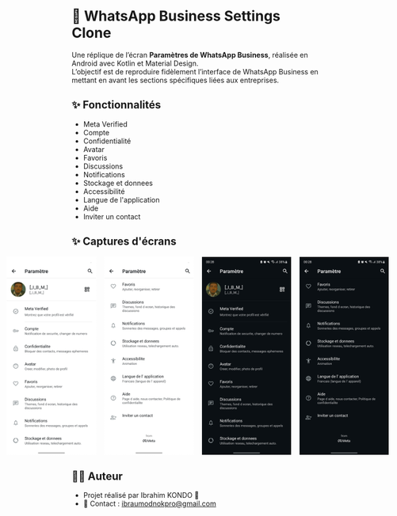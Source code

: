 # 📱 WhatsApp Business Settings Clone  

Une réplique de l’écran **Paramètres de WhatsApp Business**, réalisée en Android avec Kotlin et Material Design.  
L’objectif est de reproduire fidèlement l’interface de WhatsApp Business en mettant en avant les sections spécifiques liées aux entreprises.  

## ✨ Fonctionnalités  

- Meta Verified
- Compte
- Confidentialité
- Avatar
- Favoris
- Discussions
- Notifications
- Stockage et donnees
- Accessibilité
- Langue de l'application
- Aide
- Inviter un contact

## ✨ Captures d'écrans
<div style="display: flex; gap: 10px; width: 100%; justify-content: center;"> 
    <img src="./screenshots/light_1_whatsapp_params.jpg" style="width: 180px; margin-left: 5px; border: 1px dashed white;" alt=""> 
    <img src="./screenshots/light_2_whatsapp_params.jpg" style="width: 180px; margin-left: 5px; border: 1px dashed white;" alt=""> 
    <img src="./screenshots/dark_1_whatsapp_params.jpg" style="width: 180px; margin-left: 5px; border: 1px dashed white;" alt=""> 
    <img src="./screenshots/dark_2_whatsapp_params.jpg" style="width: 180px; margin-left: 5px; border: 1px dashed white;" alt=""> 
</div> 

## 👨‍💻 Auteur
- Projet réalisé par Ibrahim KONDO 🚀
- 📧 Contact : ibraumodnokpro@gmail.com
